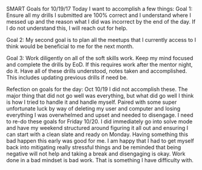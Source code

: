 SMART Goals for 10/19/17 Today I want to accomplish a few things:
Goal 1: Ensure all my drills I submitted are 100% correct and I understand where I messed up and the reason what I did was incorrect by the end of the day. If I do not understand this, I will reach out for help.

Goal 2: My second goal is to plan all the meetups that I currently access to I think would be beneficial to me for the next month.

Goal 3: Work diligently on all of the soft skills work. Keep my mind focused and complete the drills by EoD. If this requires work after the mentor night, do it. Have all of these drills understood, notes taken and accomplished. This includes updating previous drills if need be.

Refection on goals for the day: Oct 10/19
I did not accomplish these. The major thing that did not go well was everything, but what did go well I think is how I tried to handle it and handle myself.  Paired with some super unfortunate luck by way of deleting my user and computer and losing everything I was overwhelmed and upset and needed to disengage. I need to re-do these goals for Friday 10/20. I did immediately go into solve mode and have my weekend structured around figuring it all out and ensuring I can start with a clean slate and ready on Monday. Having something this bad happen this early was good for me. I am happy that I had to get myself back into mitigating really stressful things and be reminded that being negative will not help and taking a break and disengaging is okay. Work done in a bad mindset is bad work. That is something I have difficulty with.
